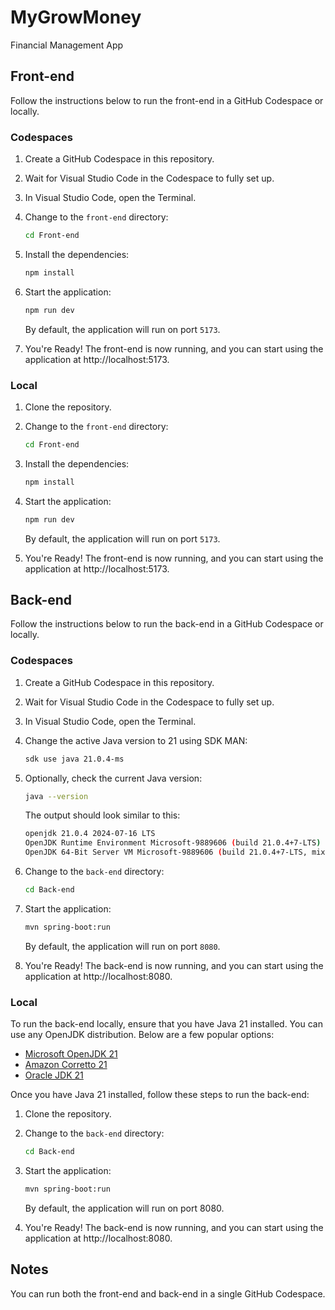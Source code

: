 # MyGrowMoney
Financial Management App

## Front-end

Follow the instructions below to run the front-end in a GitHub Codespace or locally.

### Codespaces

1. Create a GitHub Codespace in this repository.
2. Wait for Visual Studio Code in the Codespace to fully set up.
3. In Visual Studio Code, open the Terminal.
4. Change to the `front-end` directory:

    ```bash
    cd Front-end
    ```

5. Install the dependencies:

    ```bash
    npm install
    ```

6. Start the application:
    ```bash
    npm run dev
    ```

    By default, the application will run on port `5173`.

7. You're Ready! The front-end is now running, and you can start using the application at http://localhost:5173.

### Local

1. Clone the repository.

2. Change to the `front-end` directory:

    ```bash
    cd Front-end
    ```

3. Install the dependencies:

    ```bash
    npm install
    ```

4. Start the application:
    ```bash
    npm run dev
    ```

    By default, the application will run on port `5173`.

4. You're Ready! The front-end is now running, and you can start using the application at http://localhost:5173.

## Back-end

Follow the instructions below to run the back-end in a GitHub Codespace or locally.

### Codespaces

1. Create a GitHub Codespace in this repository.
2. Wait for Visual Studio Code in the Codespace to fully set up.
3. In Visual Studio Code, open the Terminal.
4. Change the active Java version to 21 using SDK MAN:
    ```bash
    sdk use java 21.0.4-ms
    ```

5. Optionally, check the current Java version:
    ```bash
    java --version
    ```
    The output should look similar to this:
    ```bash
    openjdk 21.0.4 2024-07-16 LTS
    OpenJDK Runtime Environment Microsoft-9889606 (build 21.0.4+7-LTS)
    OpenJDK 64-Bit Server VM Microsoft-9889606 (build 21.0.4+7-LTS, mixed mode, sharing)
    ```
6. Change to the `back-end` directory:
    ```bash
    cd Back-end
    ```
7. Start the application:
    ```bash
    mvn spring-boot:run
    ```
    By default, the application will run on port `8080`.
7. You're Ready! The back-end is now running, and you can start using the application at http://localhost:8080.

### Local

To run the back-end locally, ensure that you have Java 21 installed. You can use any OpenJDK distribution. Below are a few popular options:

- [Microsoft OpenJDK 21](https://learn.microsoft.com/en-us/java/openjdk/download#openjdk-21)
- [Amazon Corretto 21](https://docs.aws.amazon.com/corretto/latest/corretto-21-ug/downloads-list.html)
- [Oracle JDK 21](https://www.oracle.com/br/java/technologies/downloads/#java21)

Once you have Java 21 installed, follow these steps to run the back-end:

1. Clone the repository.

2. Change to the `back-end` directory:
    ```bash
    cd Back-end
    ```

3. Start the application:

    ```bash
    mvn spring-boot:run
    ```

    By default, the application will run on port 8080.

4. You're Ready! The back-end is now running, and you can start using the application at http://localhost:8080.

## Notes

You can run both the front-end and back-end in a single GitHub Codespace.